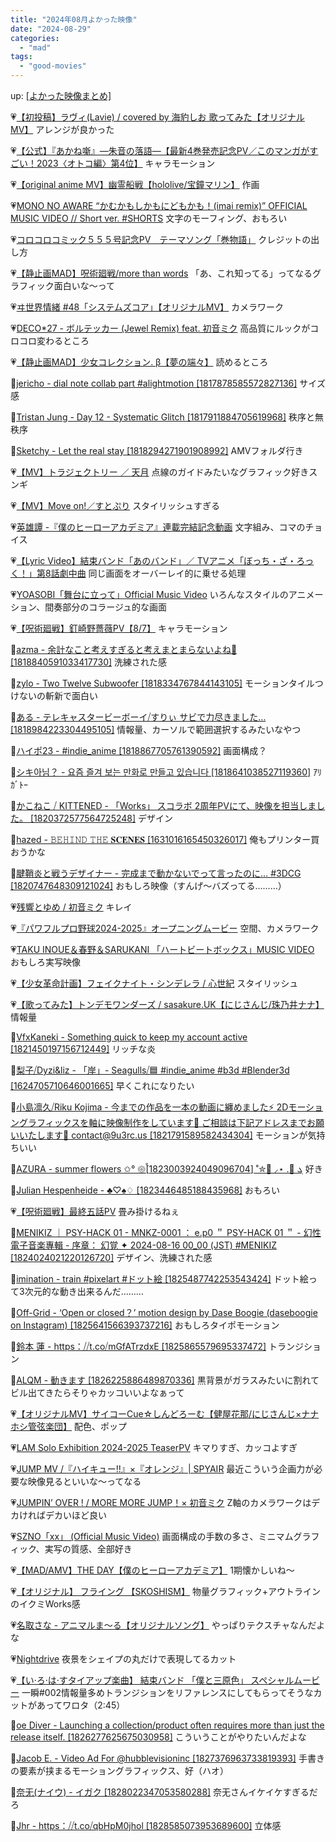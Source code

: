 ```yaml
---
title: "2024年08月よかった映像"
date: "2024-08-29"
categories: 
  - "mad"
tags: 
  - "good-movies"
---
```


<!--more-->

up: [\[よかった映像まとめ\]](https://www.alinco.shop/mad/good-movies/)

💗[【初投稿】ラヴィ(Lavie) / covered by 海豹しお 歌ってみた【オリジナルMV】](https://youtu.be/4_mrC3wATkU) アレンジが良かった

💗[【公式】『あかね噺』―朱音の落語―【最新4巻発売記念PV／このマンガがすごい！2023〈オトコ編〉第4位】](https://youtu.be/GJ2NWVpsEcc) キャラモーション

💗[【original anime MV】幽霊船戦【hololive/宝鐘マリン】](https://youtu.be/QfGuQELt1Tk) 作画

💗[MONO NO AWARE &ldquo;かむかもしかもにどもかも！(imai remix)&rdquo; OFFICIAL MUSIC VIDEO // Short ver. #SHORTS](https://youtu.be/ZT171ClEWWo) 文字のモーフィング、おもろい

💗[コロコロコミック５５５号記念PV　テーマソング「巻物語」](https://youtu.be/_-nLBLtidZ4) クレジットの出し方

💗[【静止画MAD】呪術廻戦/more than words](https://youtu.be/n2pxkZ4bbqQ) 「あ、これ知ってる」ってなるグラフィック面白いな〜って

💗[ヰ世界情緒 #48「システムズコア」【オリジナルMV】](https://youtu.be/kKd5Gi08H5s) カメラワーク

💗[DECO\*27 - ボルテッカー (Jewel Remix) feat. 初音ミク](https://youtu.be/FVcqFMDG2UM) 高品質にルックがコロコロ変わるところ

💗[【静止画MAD】少女コレクション. β【夢の端々】](https://youtu.be/jxWxJQp1fWo) 読めるところ

💙[jericho - dial note collab part #alightmotion \[1817878585572827136\]](https://x.com/i/status/1817878808814563363) サイズ感

💙[Tristan Jung - Day 12 - Systematic Glitch \[1817911884705619968\]](https://x.com/i/status/1817913214836896042) 秩序と無秩序

💙[Sketchy - Let the real stay \[1818294271901908992\]](https://x.com/i/status/1818294362368839956) AMVフォルダ行き

💗[【MV】トラジェクトリー ／ 天月](https://youtu.be/PI9I-lmY5Ys) 点線のガイドみたいなグラフィック好きスンギ

💗[【MV】Move on!／すとぷり](https://youtu.be/yKO4Z3j_Haw) スタイリッシュすぎる

💗[英雄譚 -『僕のヒーローアカデミア』連載完結記念動画](https://youtu.be/azRlNFUs440) 文字組み、コマのチョイス

💗[【Lyric Video】結束バンド「あのバンド」／ TVアニメ「ぼっち・ざ・ろっく！」第8話劇中曲](https://youtu.be/L2i0i9gWE00) 同じ画面をオーバーレイ的に乗せる処理

💗[YOASOBI「舞台に立って」Official Music Video](https://youtu.be/GWDzKel_vuQ) いろんなスタイルのアニメーション、間奏部分のコラージュ的な画面

💗[【呪術廻戦】釘崎野薔薇PV【8/7】](https://youtu.be/v4EsDQOY0sA) キャラモーション

💙[azma - 余計なこと考えすぎると考えまとまらないよね🫠 \[1818840591033417730\]](https://x.com/i/status/1818840695995855184) 洗練された感

💙[zylo - Two Twelve Subwoofer \[1818334767844143105\]](https://x.com/i/status/1818334840929894406) モーションタイルつけないの斬新で面白い

💙[ある - テレキャスタービーボーイ⧸すりぃ サビで力尽きました… \[1818984223304495105\]](https://x.com/i/status/1818984335317631353) 情報量、カーソルで範囲選択するみたいなやつ

💙[ハイポ23 - #indie\_anime \[1818867705761390592\]](https://x.com/i/status/1818867716478189961) 画面構成？

💙[シキ아님？ - 요즘 즐겨 보는 만화로 만들고 있습니다 \[1818641038527119360\]](https://x.com/i/status/1818641055581184175) ｱﾘｶﾞﾄｰ

💙[かこねこ ⧸ KITTENED - 「Works」 スコラボ 2周年PVにて、映像を担当しました。 \[1820372577564725248\]](https://x.com/i/status/1820373789609467953) デザイン

💙[hazed - 𝙱𝙴𝙷𝙸𝙽𝙳 𝚃𝙷𝙴 𝐒𝐂𝐄𝐍𝐄𝐒 \[1631016165450326017\]](https://x.com/i/status/1631017106031476737) 俺もプリンター買おうかな

💙[腱鞘炎と戦うデザイナー - 完成まで動かないでって言ったのに… #3DCG \[1820747648309121024\]](https://x.com/i/status/1820748563338637581) おもしろ映像（すんげ〜バズってる………）

💗[残響とゆめ / 初音ミク](https://youtu.be/TfFKYNyWj1s) キレイ

💗[『パワフルプロ野球2024-2025』オープニングムービー](https://youtu.be/pxdRtLSTI80) 空間、カメラワーク

💗[TAKU INOUE＆春野＆SARUKANI 「ハートビートボックス」MUSIC VIDEO](https://youtu.be/awKN7Tav5NQ) おもしろ実写映像

💗[【少女革命計画】フェイクナイト・シンデレラ / 心世紀](https://youtu.be/b3btbgVGuqA) スタイリッシュ

💗[【歌ってみた】トンデモワンダーズ / sasakure.‌UK【にじさんじ/珠乃井ナナ】](https://youtu.be/6B_Qy_KP2_o) 情報量

💙[VfxKaneki - Something quick to keep my account active \[1821450197156712449\]](https://x.com/i/status/1821450221542674933) リッチな炎

💙[梨子⧸Dyzi&amp;liz - 「岸」- Seagulls⧸🟦 #indie\_anime #b3d #Blender3d \[1624705710646001665\]](https://x.com/i/status/1624705761459982337) 早くこれになりたい

💙[小島凛久⧸Riku Kojima - 今までの作品を一本の動画に纏めました⚡️ 2Dモーショングラフィックスを軸に映像制作をしています👾 ご相談は下記アドレスまでお願いいたします📩 contact@9u3rc.us \[1821791589582434304\]](https://x.com/i/status/1822226395675979989) モーションが気持ちいい

💙[AZURA - summer flowers ✩° 𑁍ࠬܓ 🌿. ⋆⸜ 🍵✮˚ \[1823003924049096704\]](https://x.com/i/status/1823003981574013336) 好き

💙[Julian Hespenheide - ♣♡♠♢ \[1823446485188435968\]](https://x.com/i/status/1823447174476095735) おもろい

💗[【呪術廻戦】最終五話PV](https://youtu.be/1GSIFAgYz3M) 畳み掛けるねぇ

💙[MENIKIZ ｜ PSY-HACK 01 - MNKZ-0001 ： e.p0 ＂ PSY-HACK 01 ＂ - 幻性電子音楽專輯 - 序章： 幻覚 ✦ 2024-08-16 00\_00 (JST) #MENIKIZ \[1824024021220126720\]](https://x.com/i/status/1824026355761324133) デザイン、洗練された感

💙[imination - train #pixelart #ドット絵 \[1825487742253543424\]](https://x.com/i/status/1825488872098386065) ドット絵って3次元的な動き出来るんだ………

💙[Off-Grid - ‘Open or closed？’ motion design by Dase Boogie (daseboogie on Instagram) \[1825641566393737216\]](https://x.com/i/status/1825641587147178319) おもしろタイポモーション

💙[鈴本 蓮 - https：⧸⧸t.co⧸mGfATrzdxE \[1825865579695337472\]](https://x.com/i/status/1825865672104227143) トランジション

💙[ALQM - 動きます \[1826225886489870336\]](https://x.com/i/status/1826225944153174431) 黒背景がガラスみたいに割れてビル出てきたらそりゃカッコいいよなぁって

💗[【オリジナルMV】サイコーCue☆しんどろーむ【健屋花那/にじさんじ×ナナホシ管弦楽団】](https://youtu.be/jUUnwKiCCQQ) 配色、ポップ

💗[LAM Solo Exhibition 2024-2025 TeaserPV](https://youtu.be/k87zA5hz0mQ) キマりすぎ、カッコよすぎ

💗[JUMP MV /『ハイキュー!!』×『オレンジ』| SPYAIR](https://youtu.be/KCQV_s8QEqE) 最近こういう企画力が必要な映像見るといいな〜ってなる

💗[JUMPIN’ OVER ! / MORE MORE JUMP！× 初音ミク](https://youtu.be/F1v97Y6z0o0) Z軸のカメラワークはデカければデカいほど良い

💗[SZNO「xx」 (Official Music Video)](https://youtu.be/V5oIb3OEaXM) 画面構成の手数の多さ、ミニマムグラフィック、実写の質感、全部好き

💗[【MAD/AMV】THE DAY【僕のヒーローアカデミア】](https://youtu.be/WrilJ3qxZeA) 1期懐かしいね〜

💗[【オリジナル】 フライング 【SKOSHISM】](https://youtu.be/duENEX5lVi8) 物量グラフィック+アウトラインのイクミWorks感

💗[名取さな - アニマルま～る【オリジナルソング】](https://youtu.be/sDzPtgBJWqQ) やっぱりテクスチャなんだよな

💗[Nightdrive](https://youtu.be/WpKihJWpc7c) 夜景をシェイプの丸だけで表現してるカット

💗[【い·ろ·は·すタイアップ楽曲】 結束バンド 「僕と三原色」 スペシャルムービー](https://youtu.be/H27Vs4kjyB0) 一瞬#002情報量多めトランジションをリファレンスにしてもらってそうなカットがあってワロタ（2:45）

💙[oe Diver - Launching a collection/product often requires more than just the release itself. \[1826277625675030958\]](https://x.com/joediverco/status/1826277625675030958) こういうことがやりたいんだよな

💙[Jacob E. - Video Ad For @hubblevisioninc \[1827376963733819393\]](https://x.com/editorjacobb/status/1827378139397337505) 手書きの要素が挟まるモーショングラフィックス、好（ハオ）

💙[奈无(ナイウ) - イガク \[1828022347053580288\]](https://x.com/i/status/1828022588402237503) 奈无さんイケイケすぎるだろ

💙[Jhr - https：⧸⧸t.co⧸qbHpM0jhol \[1828585073953689600\]](https://x.com/i/status/1828585096737071249) 立体感
